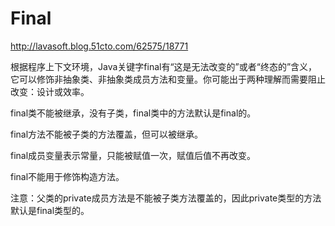 # Final

http://lavasoft.blog.51cto.com/62575/18771

根据程序上下文环境，Java关键字final有“这是无法改变的”或者“终态的”含义，它可以修饰非抽象类、非抽象类成员方法和变量。你可能出于两种理解而需要阻止改变：设计或效率。
        
final类不能被继承，没有子类，final类中的方法默认是final的。
        
final方法不能被子类的方法覆盖，但可以被继承。
        
final成员变量表示常量，只能被赋值一次，赋值后值不再改变。
        
final不能用于修饰构造方法。

注意：父类的private成员方法是不能被子类方法覆盖的，因此private类型的方法默认是final类型的。
        
